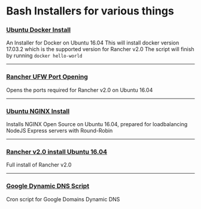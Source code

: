 # Bash Installers for various things

### [Ubuntu Docker Install](https://github.com/danthegoodman1/bash-scripts/tree/master/ubuntuDockerInstall)
An Installer for Docker on Ubuntu 16.04
This will install docker version 17.03.2 which is the supported version for Rancher v2.0
The script will finish by running `docker hello-world`

---

### [Rancher UFW Port Opening](https://github.com/danthegoodman1/bash-scripts/tree/master/rancherUFW)
Opens the ports required for Rancher v2.0 on Ubuntu 16.04

---

### [Ubuntu NGINX Install](https://github.com/danthegoodman1/bash-scripts/tree/master/nginxUbuntuNodeJS)
Installs NGINX Open Source on Ubuntu 16.04, prepared for loadbalancing NodeJS Express servers with Round-Robin

---

### [Rancher v2.0 install Ubuntu 16.04](https://github.com/danthegoodman1/bash-scripts/tree/master/rancherInstall)
Full install of Rancher v2.0

---

### [Google Dynamic DNS Script](https://github.com/danthegoodman1/bash-scripts/tree/master/googleDomainsDynaicDNS)
Cron script for Google Domains Dynamic DNS
